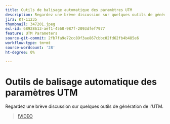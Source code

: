 ```yaml
---
title: Outils de balisage automatique des paramètres UTM
description: Regardez une brève discussion sur quelques outils de génération de l'UTM.
jira: KT-11235
thumbnail: 347201.jpeg
exl-id: 68928613-aef1-4560-987f-2093dfef7977
feature: UTM Parameters
source-git-commit: 2fb7fa9e72cc89f3ae867cbbc02fd62fb4b485e6
workflow-type: tm+mt
source-wordcount: '28'
ht-degree: 0%

---
```


# Outils de balisage automatique des paramètres UTM

Regardez une brève discussion sur quelques outils de génération de l&#39;UTM.

>[!VIDEO](https://video.tv.adobe.com/v/347201/?quality=12&learn=on)
